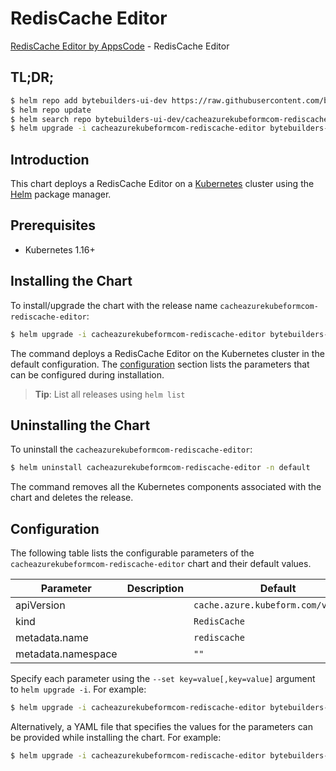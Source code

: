 # RedisCache Editor

[RedisCache Editor by AppsCode](https://byte.builders) - RedisCache Editor

## TL;DR;

```bash
$ helm repo add bytebuilders-ui-dev https://raw.githubusercontent.com/bytebuilders/ui-wizards/
$ helm repo update
$ helm search repo bytebuilders-ui-dev/cacheazurekubeformcom-rediscache-editor --version=v0.4.17
$ helm upgrade -i cacheazurekubeformcom-rediscache-editor bytebuilders-ui-dev/cacheazurekubeformcom-rediscache-editor -n default --create-namespace --version=v0.4.17
```

## Introduction

This chart deploys a RedisCache Editor on a [Kubernetes](http://kubernetes.io) cluster using the [Helm](https://helm.sh) package manager.

## Prerequisites

- Kubernetes 1.16+

## Installing the Chart

To install/upgrade the chart with the release name `cacheazurekubeformcom-rediscache-editor`:

```bash
$ helm upgrade -i cacheazurekubeformcom-rediscache-editor bytebuilders-ui-dev/cacheazurekubeformcom-rediscache-editor -n default --create-namespace --version=v0.4.17
```

The command deploys a RedisCache Editor on the Kubernetes cluster in the default configuration. The [configuration](#configuration) section lists the parameters that can be configured during installation.

> **Tip**: List all releases using `helm list`

## Uninstalling the Chart

To uninstall the `cacheazurekubeformcom-rediscache-editor`:

```bash
$ helm uninstall cacheazurekubeformcom-rediscache-editor -n default
```

The command removes all the Kubernetes components associated with the chart and deletes the release.

## Configuration

The following table lists the configurable parameters of the `cacheazurekubeformcom-rediscache-editor` chart and their default values.

|     Parameter      | Description |                    Default                     |
|--------------------|-------------|------------------------------------------------|
| apiVersion         |             | <code>cache.azure.kubeform.com/v1alpha1</code> |
| kind               |             | <code>RedisCache</code>                        |
| metadata.name      |             | <code>rediscache</code>                        |
| metadata.namespace |             | <code>""</code>                                |


Specify each parameter using the `--set key=value[,key=value]` argument to `helm upgrade -i`. For example:

```bash
$ helm upgrade -i cacheazurekubeformcom-rediscache-editor bytebuilders-ui-dev/cacheazurekubeformcom-rediscache-editor -n default --create-namespace --version=v0.4.17 --set apiVersion=cache.azure.kubeform.com/v1alpha1
```

Alternatively, a YAML file that specifies the values for the parameters can be provided while
installing the chart. For example:

```bash
$ helm upgrade -i cacheazurekubeformcom-rediscache-editor bytebuilders-ui-dev/cacheazurekubeformcom-rediscache-editor -n default --create-namespace --version=v0.4.17 --values values.yaml
```
